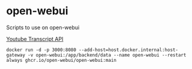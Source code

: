 # open-webui
Scripts to use on open-webui

[Youtube Transcript API](https://pypi.org/project/youtube-transcript-api/)

`docker run -d -p 3000:8080 --add-host=host.docker.internal:host-gateway -v open-webui:/app/backend/data --name open-webui --restart always ghcr.io/open-webui/open-webui:main`